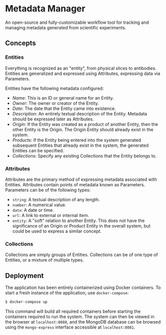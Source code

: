 # Metadata Manager

An open-source and fully-customizable workflow tool for tracking and managing metadata generated from scientific experiments.

## Concepts

### Entities

Everything is recognized as an "entity", from physical slices to antibodies. Entities are generalized and expressed using Attributes, expressing data via Parameters.

Entities have the following metadata configured:

- *Name*: This is an ID or general name for an Entity.
- *Owner*: The owner or creator of the Entity.
- *Date*: The date that the Entity came into existence.
- *Description*: An entirely textual description of the Entity. Metadata should be expressed later as Attributes.
- *Origin*: If the Entity was created as a product of another Entity, then the other Entity is the Origin. The Origin Entity should already exist in the system.
- *Products*: If the Entity being entered into the system generated subsequent Entities that already exist in the system, the generated Entities can be specified.
- *Collections*: Specify any existing Collections that the Entity belongs to.

### Attributes

Attributes are the primary method of expressing metadata associated with Entities. Attributes contain points of metadata known as Parameters. Parameters can be of the following types:

- `string`: A textual description of any length.
- `number`: A numerical value.
- `date`: A date or time.
- `url`: A link to external or internal item.
- `entity`: A "soft" relation to another Entity. This does not have the significance of an Origin or Product Entity in the overall system, but could be used to express a similar concept.

### Collections

Collections are simply groups of Entities. Collections can be of one type of Entities, or a mixture of multiple types.

## Deployment

The application has been entirely containerized using Docker containers. To start a fresh instance of the application, use `docker-compose`:

```Bash
$ docker-compose up
```

This command will build all required containers before starting the containers required to run the system. The system can then be viewed in the browser at `localhost:8080`, and the MongoDB database can be browsed using the `mongo-express` interface accessible at `localhost:8081`.
